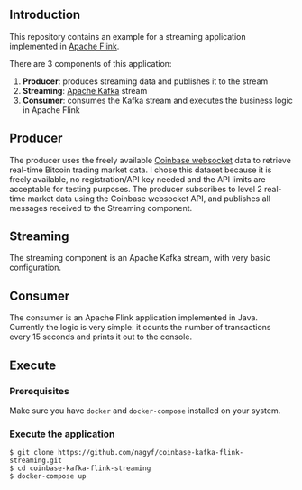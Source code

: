 ## Introduction

This repository contains an example for a streaming application implemented in [Apache Flink](https://flink.apache.org/).

There are 3 components of this application: 
1. **Producer**: produces streaming data and publishes it to the stream
1. **Streaming**: [Apache Kafka](https://kafka.apache.org/) stream
1. **Consumer**: consumes the Kafka stream and executes the business logic in Apache Flink

## Producer
The producer uses the freely available [Coinbase websocket](https://docs.pro.coinbase.com/#overview34) data to retrieve real-time Bitcoin trading market data.
I chose this dataset because it is freely available, no registration/API key needed and the API limits are acceptable for testing purposes.
The producer subscribes to level 2 real-time market data using the Coinbase websocket API, and publishes all messages received to the Streaming component.

## Streaming

The streaming component is an Apache Kafka stream, with very basic configuration.


## Consumer

The consumer is an Apache Flink application implemented in Java. Currently the logic is very simple: it counts the number of transactions every 15 seconds and prints it out to the console.

## Execute

### Prerequisites

Make sure you have `docker` and `docker-compose` installed on your system.

### Execute the application

```
$ git clone https://github.com/nagyf/coinbase-kafka-flink-streaming.git
$ cd coinbase-kafka-flink-streaming
$ docker-compose up
```
